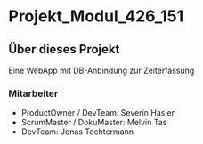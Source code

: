 # Projekt_Modul_426_151

## Über dieses Projekt

Eine WebApp mit DB-Anbindung zur Zeiterfassung

### Mitarbeiter

* ProductOwner / DevTeam: Severin Hasler
* ScrumMaster / DokuMaster: Melvin Tas
* DevTeam: Jonas Tochtermann
